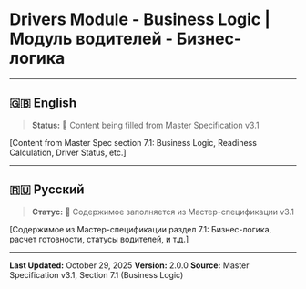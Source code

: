 # Drivers Module - Business Logic | Модуль водителей - Бизнес-логика

---

## 🇬🇧 English

> **Status:** 🔄 Content being filled from Master Specification v3.1

[Content from Master Spec section 7.1: Business Logic, Readiness Calculation, Driver Status, etc.]

---

## 🇷🇺 Русский

> **Статус:** 🔄 Содержимое заполняется из Мастер-спецификации v3.1

[Содержимое из Мастер-спецификации раздел 7.1: Бизнес-логика, расчет готовности, статусы водителей, и т.д.]

---

**Last Updated:** October 29, 2025
**Version:** 2.0.0
**Source:** Master Specification v3.1, Section 7.1 (Business Logic)
